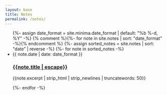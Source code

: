 ```yaml
---
layout: base
title: Notes
permalink: /notes/
---
```


<ul class="post-list">
{%- assign date_format = site.minima.date_format | default: "%b %-d, %Y" -%}
{% comment %}{%- for note in site.notes | sort: "date_format" -%}{% endcomment %}
{%- assign sorted_notes = site.notes | sort: "date” | reverse -%}
{%- for note in sorted_notes -%}
<li>
<span class="post-meta">{{ note.date | date: date_format }}</span>
<h3><a class="post-link" href="{{note.url}}">{{note.title | escape}}</a></h3>
<p>{{note.excerpt | strip_html | strip_newlines | truncatewords: 50}}</p>
</li>
{%- endfor -%}
</ul>